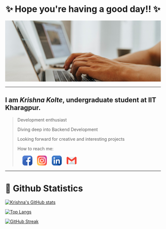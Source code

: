 <h1 align="center">✨ Hope you're having a good day!! ✨</h1>
<img src="https://github.com/Krishna-D-K/Krishna-D-K/blob/main/pexels-olia-danilevich-4974913%20(1).jpg" alt="err_loading_img">
<hr><h2>I am <em>Krishna Kolte</em>, undergraduate student at IIT Kharagpur.</h2>

>
> Development enthusiast
>
> Diving deep into Backend Development
>
> Looking forward for creative and interesting projects
>
> How to reach me:
> <p> &nbsp &nbsp
> <a href="https://www.facebook.com/profile.php?id=100074550491680" target="_blank"><img src="https://github.com/Krishna-D-K/Krishna-D-K/blob/main/facebook%20(3).png"/></a>&nbsp &nbsp
> <a href="https://www.instagram.com/krishna_d_k/" target="_blank"><img src="https://github.com/Krishna-D-K/Krishna-D-K/blob/main/instagram.png"/></a>&nbsp &nbsp
> <a href="https://www.linkedin.com/in/krishna-kolte-ba55a123a" target="_blank"><img src="https://github.com/Krishna-D-K/Krishna-D-K/blob/main/linkedin.png"/></a>&nbsp &nbsp
> <a href="mailto:krishnadk8203@gmail.com" target="_blank"><img src="https://github.com/Krishna-D-K/Krishna-D-K/blob/main/gmail.png"/></a>
> </p>
<hr>
<h1>🦄 Github Statistics</h1>
<p display="flex" align-items="center" >
  
[![Krishna's GitHub stats](https://github-readme-stats.vercel.app/api?username=Krishna-D-K&count_private=true&show_icons=true&theme=tokyonight)](https://github.com/anuraghazra/github-readme-stats)

[![Top Langs](https://github-readme-stats.vercel.app/api/top-langs/?username=Krishna-D-K&count_private=true&show_icons=true&theme=tokyonight&langs_count=8)](https://github.com/anuraghazra/github-readme-stats)

[![GitHub Streak](https://streak-stats.demolab.com?user=Krishna-D-K&theme=nightowl&date_format=j%20M%5B%20Y%5D&ring=orange&fire=red)](https://git.io/streak-stats)

</p>
<!---
Krishna-D-K/Krishna-D-K is a ✨ special ✨ repository because its `README.md` (this file) appears on your GitHub profile.
You can click the Preview link to take a look at your changes.
--->
